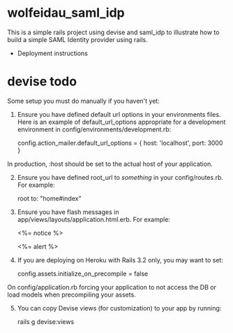 # wolfeidau_saml_idp

This is a simple rails project using devise and saml_idp to illustrate how to build a simple SAML Identity provider using rails.


* Deployment instructions

# devise todo

Some setup you must do manually if you haven't yet:

1. Ensure you have defined default url options in your environments files. Here is an example of default_url_options appropriate for a development environment in config/environments/development.rb:

	config.action_mailer.default_url_options = { host: 'localhost', port: 3000 }

In production, :host should be set to the actual host of your application.

2. Ensure you have defined root_url to *something* in your config/routes.rb. For example:

	root to: "home#index"

3. Ensure you have flash messages in app/views/layouts/application.html.erb. For example:

	<p class="notice"><%= notice %></p>
	<p class="alert"><%= alert %></p>

4. If you are deploying on Heroku with Rails 3.2 only, you may want to set:

	config.assets.initialize_on_precompile = false

On config/application.rb forcing your application to not access the DB or load models when precompiling your assets.

5. You can copy Devise views (for customization) to your app by running:

	rails g devise:views

